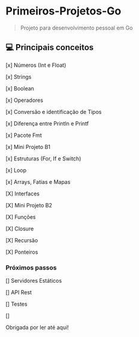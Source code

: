 # Primeiros-Projetos-Go

> Projeto para desenvolvimento pessoal em Go


## 💻 Principais conceitos
[x] Números (Int e Float) 

[x] Strings 

[x] Boolean 

[x] Operadores 

[x] Conversão e identificação de Tipos 

[x] Diferença entre Println e Printf

[x] Pacote Fmt

[x] Mini Projeto B1

[x]  Estruturas (For, If e Switch) 

[x] Loop

[x]  Arrays, Fatias e Mapas 

[X] Interfaces 

[X]  Mini Projeto B2

[X] Funções

[X] Closure

[X] Recursão 

[X] Ponteiros 

### Próximos passos


[] Servidores Estáticos

[] API Rest

[] Testes 

[] 

Obrigada por ler até aqui!  
